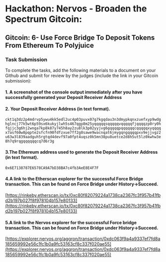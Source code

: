 # Hackathon: Nervos - Broaden the Spectrum Gitcoin: 

## Gitcoin: 6- Use Force Bridge To Deposit Tokens From Ethereum To Polyjuice

### Task Submission 
To complete the tasks, add the following materials to a document on your Github and submit for review by the judges (include the link in your Gitcoin submission):

#### 1. A screenshot of the console output immediately after you have successfully generated your Deposit Receiver Address

#### 2. Your Deposit Receiver Address (in text format).
`ckt1q3dz2p4mdrvp5ywu4kk5edl2uc4p03puvx07g7kgqdau3n3dmypkqnxzuefxyp9wdghglncj77k5wt6p59sx6kukyjlwh5s467qgp8m25yqqqqqsqqqqqvqqqqqfjqqqqzp0ry0hfqjjc3g6hj2wnga7kp8k87y745h8ay2zu8lk3p02yyjvg6gqqqqpqqqqqqcqqqqqxyqqqqx7asf60w8pqpte2sfcfn90fdfzxue7ff2g8sawe9wacnqat6jmygqngqqqqpxv9ejjvgz2u63w3l839aadguh5rgtqd4devf97a0fpt4uqsz0k5mn38pu8uetce2d8h5ut5lz0kwhw3e8h7q9rqgqqqqqqcq7d6r3g`
#### 3.The Ethereum address used to generate the Deposit Receiver Address (in text format).
`0x6E7138787E6578CA9A7bD38BA7c4fb3AeE8E4F7F`
#### 4.A link to the Etherscan explorer for the successful Force Bridge transaction. This can be found on Force Bridge under History→Succeed.
[https://rinkeby.etherscan.io/tx/0xc80f82079224a1738ca2367fc3f957b41fbd2b197b027f8f978104b157e80133](https://rinkeby.etherscan.io/tx/0xc80f82079224a1738ca2367fc3f957b41fbd2b197b027f8f978104b157e80133)

#### 5.A link to the Nervos explorer for the successful Force bridge transaction. This can be found on Force Bridge under History→Succeed.
[https://explorer.nervos.org/aggron/transaction/0xdc063f9a4a9337ef7fd8a185659992e56c1fc1b0a9fc53163cf8c337f020ae55](https://explorer.nervos.org/aggron/transaction/0xdc063f9a4a9337ef7fd8a185659992e56c1fc1b0a9fc53163cf8c337f020ae55)
